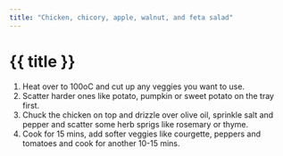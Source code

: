 ```yaml
---
title: "Chicken, chicory, apple, walnut, and feta salad"
---
```

# {{ title }}

1. Heat over to 100oC and cut up any veggies you want to use.
2. Scatter harder ones like potato, pumpkin or sweet potato on the tray first.
3. Chuck the chicken on top and drizzle over olive oil, sprinkle salt and pepper and scatter some herb sprigs like rosemary or thyme.
4. Cook for 15 mins, add softer veggies like courgette, peppers and tomatoes and cook for another 10-15 mins.

